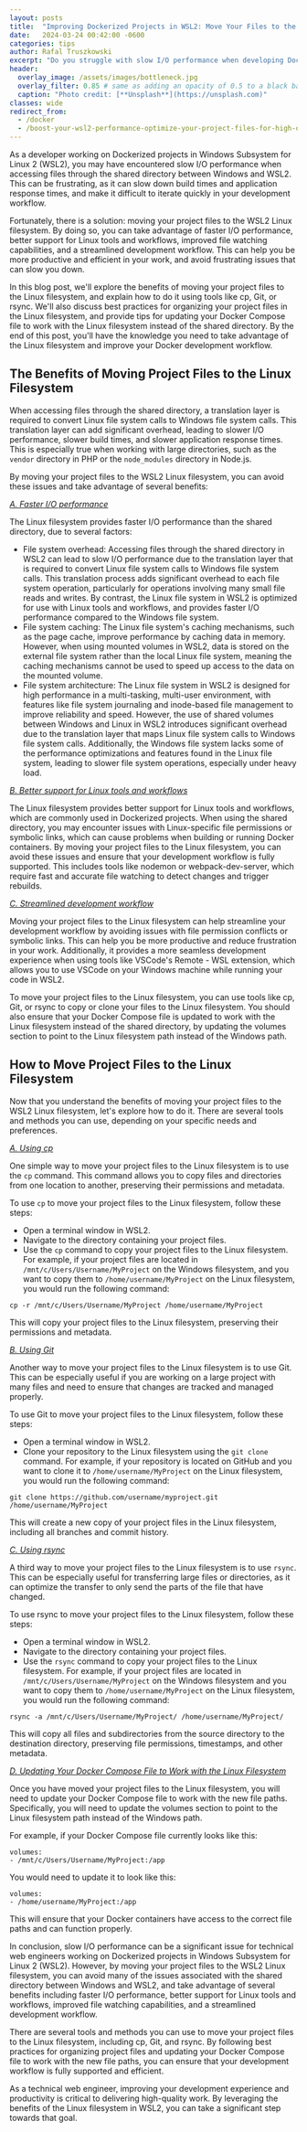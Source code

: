 ```yaml
---
layout: posts
title:  "Improving Dockerized Projects in WSL2: Move Your Files to the Linux Filesystem for Faster I/O Performance"
date:   2024-03-24 00:42:00 -0600
categories: tips
author: Rafal Truszkowski
excerpt: "Do you struggle with slow I/O performance when developing Dockerized projects in Windows Subsystem for Linux 2 (WSL2)? Move your project files to the Linux filesystem and unlock faster I/O performance, better support for Linux tools and workflows, and a more streamlined development workflow."
header:
  overlay_image: /assets/images/bottleneck.jpg
  overlay_filter: 0.85 # same as adding an opacity of 0.5 to a black background
  caption: "Photo credit: [**Unsplash**](https://unsplash.com)"
classes: wide
redirect_from:
  - /docker
  - /boost-your-wsl2-performance-optimize-your-project-files-for-high-octane-results-on-the-linux-filesystem
---
```

As a developer working on Dockerized projects in Windows Subsystem for Linux 2 (WSL2), you may have encountered slow I/O performance when accessing files through the shared directory between Windows and WSL2. This can be frustrating, as it can slow down build times and application response times, and make it difficult to iterate quickly in your development workflow.

Fortunately, there is a solution: moving your project files to the WSL2 Linux filesystem. By doing so, you can take advantage of faster I/O performance, better support for Linux tools and workflows, improved file watching capabilities, and a streamlined development workflow. This can help you be more productive and efficient in your work, and avoid frustrating issues that can slow you down.

In this blog post, we'll explore the benefits of moving your project files to the Linux filesystem, and explain how to do it using tools like cp, Git, or rsync. We'll also discuss best practices for organizing your project files in the Linux filesystem, and provide tips for updating your Docker Compose file to work with the Linux filesystem instead of the shared directory. By the end of this post, you'll have the knowledge you need to take advantage of the Linux filesystem and improve your Docker development workflow.

## The Benefits of Moving Project Files to the Linux Filesystem

When accessing files through the shared directory, a translation layer is required to convert Linux file system calls to Windows file system calls. This translation layer can add significant overhead, leading to slower I/O performance, slower build times, and slower application response times. This is especially true when working with large directories, such as the `vendor` directory in PHP or the `node_modules` directory in Node.js.

By moving your project files to the WSL2 Linux filesystem, you can avoid these issues and take advantage of several benefits:

*<u>A. Faster I/O performance</u>*

The Linux filesystem provides faster I/O performance than the shared directory, due to several factors:
- File system overhead: Accessing files through the shared directory in WSL2 can lead to slow I/O performance due to the translation layer that is required to convert Linux file system calls to Windows file system calls. This translation process adds significant overhead to each file system operation, particularly for operations involving many small file reads and writes. By contrast, the Linux file system in WSL2 is optimized for use with Linux tools and workflows, and provides faster I/O performance compared to the Windows file system.
- File system caching: The Linux file system's caching mechanisms, such as the page cache, improve performance by caching data in memory. However, when using mounted volumes in WSL2, data is stored on the external file system rather than the local Linux file system, meaning the caching mechanisms cannot be used to speed up access to the data on the mounted volume.
- File system architecture: The Linux file system in WSL2 is designed for high performance in a multi-tasking, multi-user environment, with features like file system journaling and inode-based file management to improve reliability and speed. However, the use of shared volumes between Windows and Linux in WSL2 introduces significant overhead due to the translation layer that maps Linux file system calls to Windows file system calls. Additionally, the Windows file system lacks some of the performance optimizations and features found in the Linux file system, leading to slower file system operations, especially under heavy load.

*<u>B. Better support for Linux tools and workflows</u>*

The Linux filesystem provides better support for Linux tools and workflows, which are commonly used in Dockerized projects. When using the shared directory, you may encounter issues with Linux-specific file permissions or symbolic links, which can cause problems when building or running Docker containers. By moving your project files to the Linux filesystem, you can avoid these issues and ensure that your development workflow is fully supported. This includes tools like nodemon or webpack-dev-server, which require fast and accurate file watching to detect changes and trigger rebuilds.

*<u>C. Streamlined development workflow</u>*

Moving your project files to the Linux filesystem can help streamline your development workflow by avoiding issues with file permission conflicts or symbolic links. This can help you be more productive and reduce frustration in your work. Additionally, it provides a more seamless development experience when using tools like VSCode's Remote - WSL extension, which allows you to use VSCode on your Windows machine while running your code in WSL2.

To move your project files to the Linux filesystem, you can use tools like cp, Git, or rsync to copy or clone your files to the Linux filesystem. You should also ensure that your Docker Compose file is updated to work with the Linux filesystem instead of the shared directory, by updating the volumes section to point to the Linux filesystem path instead of the Windows path.


## How to Move Project Files to the Linux Filesystem

Now that you understand the benefits of moving your project files to the WSL2 Linux filesystem, let's explore how to do it. There are several tools and methods you can use, depending on your specific needs and preferences.

*<u>A. Using cp</u>*

One simple way to move your project files to the Linux filesystem is to use the `cp` command. This command allows you to copy files and directories from one location to another, preserving their permissions and metadata.

To use `cp` to move your project files to the Linux filesystem, follow these steps:

- Open a terminal window in WSL2.
- Navigate to the directory containing your project files.
- Use the `cp` command to copy your project files to the Linux filesystem. For example, if your project files are located in `/mnt/c/Users/Username/MyProject` on the Windows filesystem, and you want to copy them to `/home/username/MyProject` on the Linux filesystem, you would run the following command:

```
cp -r /mnt/c/Users/Username/MyProject /home/username/MyProject
```

This will copy your project files to the Linux filesystem, preserving their permissions and metadata.

*<u>B. Using Git</u>*

Another way to move your project files to the Linux filesystem is to use Git. This can be especially useful if you are working on a large project with many files and need to ensure that changes are tracked and managed properly.

To use Git to move your project files to the Linux filesystem, follow these steps:

- Open a terminal window in WSL2.
- Clone your repository to the Linux filesystem using the `git clone` command. For example, if your repository is located on GitHub and you want to clone it to `/home/username/MyProject` on the Linux filesystem, you would run the following command:

```
git clone https://github.com/username/myproject.git /home/username/MyProject
```

This will create a new copy of your project files in the Linux filesystem, including all branches and commit history.

*<u>C. Using rsync</u>*

A third way to move your project files to the Linux filesystem is to use `rsync`. This can be especially useful for transferring large files or directories, as it can optimize the transfer to only send the parts of the file that have changed.

To use rsync to move your project files to the Linux filesystem, follow these steps:

- Open a terminal window in WSL2.
- Navigate to the directory containing your project files.
- Use the `rsync` command to copy your project files to the Linux filesystem. For example, if your project files are located in `/mnt/c/Users/Username/MyProject` on the Windows filesystem and you want to copy them to `/home/username/MyProject` on the Linux filesystem, you would run the following command:

```
rsync -a /mnt/c/Users/Username/MyProject/ /home/username/MyProject/
```

This will copy all files and subdirectories from the source directory to the destination directory, preserving file permissions, timestamps, and other metadata.

*<u>D. Updating Your Docker Compose File to Work with the Linux Filesystem</u>*

Once you have moved your project files to the Linux filesystem, you will need to update your Docker Compose file to work with the new file paths. Specifically, you will need to update the volumes section to point to the Linux filesystem path instead of the Windows path.

For example, if your Docker Compose file currently looks like this:

```
volumes:
- /mnt/c/Users/Username/MyProject:/app
```

You would need to update it to look like this:

```
volumes:
- /home/username/MyProject:/app
```

This will ensure that your Docker containers have access to the correct file paths and can function properly.

In conclusion, slow I/O performance can be a significant issue for technical web engineers working on Dockerized projects in Windows Subsystem for Linux 2 (WSL2). However, by moving your project files to the WSL2 Linux filesystem, you can avoid many of the issues associated with the shared directory between Windows and WSL2, and take advantage of several benefits including faster I/O performance, better support for Linux tools and workflows, improved file watching capabilities, and a streamlined development workflow.

There are several tools and methods you can use to move your project files to the Linux filesystem, including cp, Git, and rsync. By following best practices for organizing project files and updating your Docker Compose file to work with the new file paths, you can ensure that your development workflow is fully supported and efficient.

As a technical web engineer, improving your development experience and productivity is critical to delivering high-quality work. By leveraging the benefits of the Linux filesystem in WSL2, you can take a significant step towards that goal.